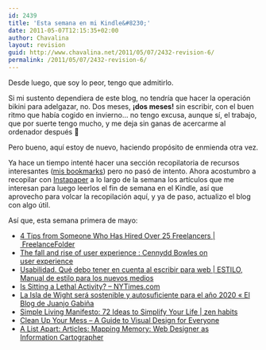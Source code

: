 ```yaml
---
id: 2439
title: 'Esta semana en mi Kindle&#8230;'
date: 2011-05-07T12:15:35+02:00
author: Chavalina
layout: revision
guid: http://www.chavalina.net/2011/05/07/2432-revision-6/
permalink: /2011/05/07/2432-revision-6/
---
```

Desde luego, que soy lo peor, tengo que admitirlo.

Si mi sustento dependiera de este blog, no tendría que hacer la operación bikini para adelgazar, no. Dos meses, **¡dos meses!** sin escribir, con el buen ritmo que había cogido en invierno&#8230; no tengo excusa, aunque sí, el trabajo, que por suerte tengo mucho, y me deja sin ganas de acercarme al ordenador después 🙁

Pero bueno, aquí estoy de nuevo, haciendo propósito de enmienda otra vez.

Ya hace un tiempo intenté hacer una sección recopilatoria de recursos interesantes ([mis bookmarks](http://www.chavalina.net/?s=bookmarks "Enlace a mi categoría de favoritos")) pero no pasó de intento. Ahora acostumbro a recopilar con [Instapaper](http://www.instapaper.com/u/chavalina "Mi cuenta de lecturas para más tarde en Instapaper") a lo largo de la semana los artículos que me interesan para luego leerlos el fin de semana en el Kindle, así que aprovecho para volcar la recopilación aquí, y ya de paso, actualizo el blog con algo útil.

Así que, esta semana primera de mayo:

  * [4 Tips from Someone Who Has Hired Over 25 Freelancers | FreelanceFolder](http://freelancefolder.com/4-requests-after-working-with-more-than-25-freelancers/)
  * [The fall and rise of user experience : Cennydd Bowles on user experience](http://www.cennydd.co.uk/2011/fall-and-rise-of-ux/)
  * [Usabilidad. Qué debo tener en cuenta al escribir para web | ESTILO, Manual de estilo para los nuevos medios](http://www.manualdeestilo.com/escribir/usabilidad-que-debo-tener-en-cuenta-al-escribir-para-web/)
  * [Is Sitting a Lethal Activity? &#8211; NYTimes.com](http://www.nytimes.com/2011/04/17/magazine/mag-17sitting-t.html?_r=4)
  * [La Isla de Wight será sostenible y autosuficiente para el año 2020 « El Blog de Juanjo Gabiña](http://juanjogabina.com/2011/05/01/la-isla-de-wight-sera-sostenible-y-autosuficiente-para-el-ano-2020/)
  * [Simple Living Manifesto: 72 Ideas to Simplify Your Life | zen habits](http://zenhabits.net/simple-living-manifesto-72-ideas-to-simplify-your-life/)
  * [Clean Up Your Mess &#8211; A Guide to Visual Design for Everyone](http://www.visualmess.com/)
  * [A List Apart: Articles: Mapping Memory: Web Designer as Information Cartographer](http://www.alistapart.com/articles/mappingmemory/)